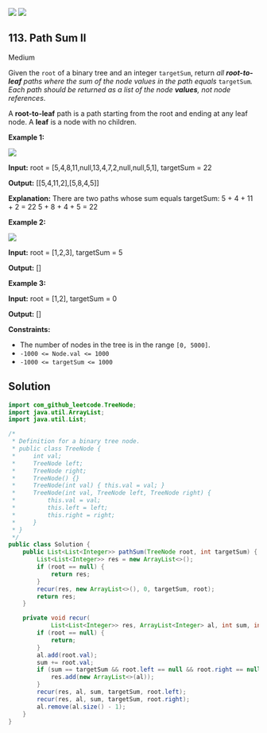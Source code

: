 [![](https://img.shields.io/github/stars/javadev/LeetCode-in-Java?label=Stars&style=flat-square)](https://github.com/javadev/LeetCode-in-Java)
[![](https://img.shields.io/github/forks/javadev/LeetCode-in-Java?label=Fork%20me%20on%20GitHub%20&style=flat-square)](https://github.com/javadev/LeetCode-in-Java/fork)

## 113\. Path Sum II

Medium

Given the `root` of a binary tree and an integer `targetSum`, return _all **root-to-leaf** paths where the sum of the node values in the path equals_ `targetSum`_. Each path should be returned as a list of the node **values**, not node references_.

A **root-to-leaf** path is a path starting from the root and ending at any leaf node. A **leaf** is a node with no children.

**Example 1:**

![](https://assets.leetcode.com/uploads/2021/01/18/pathsumii1.jpg)

**Input:** root = [5,4,8,11,null,13,4,7,2,null,null,5,1], targetSum = 22

**Output:** [[5,4,11,2],[5,8,4,5]]

**Explanation:** There are two paths whose sum equals targetSum: 5 + 4 + 11 + 2 = 22 5 + 8 + 4 + 5 = 22 

**Example 2:**

![](https://assets.leetcode.com/uploads/2021/01/18/pathsum2.jpg)

**Input:** root = [1,2,3], targetSum = 5

**Output:** [] 

**Example 3:**

**Input:** root = [1,2], targetSum = 0

**Output:** [] 

**Constraints:**

*   The number of nodes in the tree is in the range `[0, 5000]`.
*   `-1000 <= Node.val <= 1000`
*   `-1000 <= targetSum <= 1000`

## Solution

```java
import com_github_leetcode.TreeNode;
import java.util.ArrayList;
import java.util.List;

/*
 * Definition for a binary tree node.
 * public class TreeNode {
 *     int val;
 *     TreeNode left;
 *     TreeNode right;
 *     TreeNode() {}
 *     TreeNode(int val) { this.val = val; }
 *     TreeNode(int val, TreeNode left, TreeNode right) {
 *         this.val = val;
 *         this.left = left;
 *         this.right = right;
 *     }
 * }
 */
public class Solution {
    public List<List<Integer>> pathSum(TreeNode root, int targetSum) {
        List<List<Integer>> res = new ArrayList<>();
        if (root == null) {
            return res;
        }
        recur(res, new ArrayList<>(), 0, targetSum, root);
        return res;
    }

    private void recur(
            List<List<Integer>> res, ArrayList<Integer> al, int sum, int targetSum, TreeNode root) {
        if (root == null) {
            return;
        }
        al.add(root.val);
        sum += root.val;
        if (sum == targetSum && root.left == null && root.right == null) {
            res.add(new ArrayList<>(al));
        }
        recur(res, al, sum, targetSum, root.left);
        recur(res, al, sum, targetSum, root.right);
        al.remove(al.size() - 1);
    }
}
```